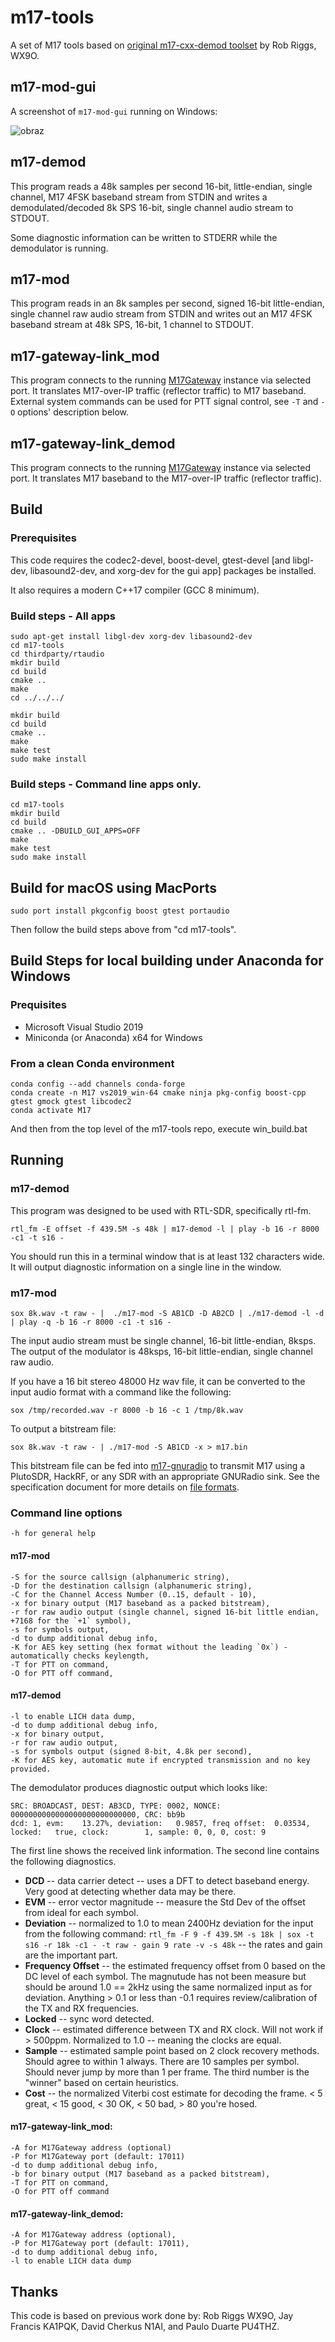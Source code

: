 # m17-tools
A set of M17 tools based on [original m17-cxx-demod toolset](https://github.com/mobilinkd/m17-cxx-demod) by Rob Riggs, WX9O.

## m17-mod-gui
A screenshot of `m17-mod-gui` running on Windows:

![obraz](https://user-images.githubusercontent.com/44336093/212475254-07605e95-427c-4a94-aff5-911f41005a0e.png)

## m17-demod
This program reads a 48k samples per second 16-bit, little-endian, single
channel, M17 4FSK baseband stream from STDIN and writes a demodulated/decoded
8k SPS 16-bit, single channel audio stream to STDOUT.

Some diagnostic information can be written to STDERR while the demodulator is
running.

## m17-mod
This program reads in an 8k samples per second, signed 16-bit little-endian, single channel raw audio
stream from STDIN and writes out an M17 4FSK baseband stream at 48k SPS,
16-bit, 1 channel to STDOUT.

## m17-gateway-link_mod
This program connects to the running [M17Gateway](https://github.com/g4klx/M17Gateway) instance via selected port.
It translates M17-over-IP traffic (reflector traffic) to M17 baseband. External system commands can be used
for PTT signal control, see `-T` and `-O` options' description below.

## m17-gateway-link_demod
This program connects to the running [M17Gateway](https://github.com/g4klx/M17Gateway) instance via selected port.
It translates M17 baseband to the M17-over-IP traffic (reflector traffic).

## Build

### Prerequisites

This code requires the codec2-devel, boost-devel, gtest-devel [and libgl-dev, libasound2-dev, and xorg-dev for the gui app] packages be installed.

It also requires a modern C++17 compiler (GCC 8 minimum).

### Build steps - All apps
    sudo apt-get install libgl-dev xorg-dev libasound2-dev 
    cd m17-tools
    cd thirdparty/rtaudio
    mkdir build
    cd build
    cmake ..
    make
    cd ../../../
	
    mkdir build
    cd build
    cmake ..
    make
    make test
    sudo make install
	
### Build steps - Command line apps only.
    cd m17-tools
    mkdir build
    cd build
    cmake .. -DBUILD_GUI_APPS=OFF
    make
    make test
    sudo make install

## Build for macOS using MacPorts
    sudo port install pkgconfig boost gtest portaudio

Then follow the build steps above from "cd m17-tools".

## Build Steps for local building under Anaconda for Windows

### Prequisites
- Microsoft Visual Studio 2019
- Miniconda (or Anaconda) x64 for Windows

### From a clean Conda environment

    conda config --add channels conda-forge
    conda create -n M17 vs2019_win-64 cmake ninja pkg-config boost-cpp gtest gmock gtest libcodec2
    conda activate M17

And then from the top level of the m17-tools repo, execute win_build.bat

## Running

### m17-demod

This program was designed to be used with RTL-SDR, specifically rtl-fm.

    rtl_fm -E offset -f 439.5M -s 48k | m17-demod -l | play -b 16 -r 8000 -c1 -t s16 -

You should run this in a terminal window that is at least 132 characters wide. It
will output diagnostic information on a single line in the window.

### m17-mod

    sox 8k.wav -t raw - |  ./m17-mod -S AB1CD -D AB2CD | ./m17-demod -l -d | play -q -b 16 -r 8000 -c1 -t s16 -

The input audio stream must be single channel, 16-bit little-endian, 8ksps.
The output of the modulator is 48ksps, 16-bit little-endian, single channel raw audio.

If you have a 16 bit stereo 48000 Hz wav file, it can be converted to the input audio format with a command like the following:

    sox /tmp/recorded.wav -r 8000 -b 16 -c 1 /tmp/8k.wav

To output a bitstream file:

    sox 8k.wav -t raw - | ./m17-mod -S AB1CD -x > m17.bin

This bitstream file can be fed into [m17-gnuradio](https://github.com/mobilinkd/m17-gnuradio) to
transmit M17 using a PlutoSDR, HackRF, or any SDR with an appropriate GNURadio sink. See the
specification document for more details on [file formats](https://spec.m17project.org/appendix/file-formats).

### Command line options

    -h for general help

#### m17-mod

    -S for the source callsign (alphanumeric string),
    -D for the destination callsign (alphanumeric string),
    -C for the Channel Access Number (0..15, default - 10),
    -x for binary output (M17 baseband as a packed bitstream),
    -r for raw audio output (single channel, signed 16-bit little endian, +7168 for the `+1` symbol),
    -s for symbols output,
    -d to dump additional debug info,
    -K for AES key setting (hex format without the leading `0x`) - automatically checks keylength,
    -T for PTT on command,
    -O for PTT off command,
    
#### m17-demod

    -l to enable LICH data dump,
    -d to dump additional debug info,
    -x for binary output,
    -r for raw audio output,
    -s for symbols output (signed 8-bit, 4.8k per second),
    -K for AES key, automatic mute if encrypted transmission and no key provided.

The demodulator produces diagnostic output which looks like:

    SRC: BROADCAST, DEST: AB3CD, TYPE: 0002, NONCE: 0000000000000000000000000000, CRC: bb9b
    dcd: 1, evm:    13.27%, deviation:   0.9857, freq offset:  0.03534, locked:   true, clock:        1, sample: 0, 0, 0, cost: 9

The first line shows the received link information.  The second line contains the following diagnostics.

 - **DCD** -- data carrier detect -- uses a DFT to detect baseband energy.  Very good at detecting whether data may be there.
 - **EVM** -- error vector magnitude -- measure the Std Dev of the offset from ideal for each symbol.
 - **Deviation** -- normalized to 1.0 to mean 2400Hz deviation for the input from the following command:
    `rtl_fm -F 9 -f 439.5M -s 18k | sox -t s16 -r 18k -c1 - -t raw - gain 9 rate -v -s 48k` -- the rates and gain are the important part.
 - **Frequency Offset** -- the estimated frequency offset from 0 based on the DC level of each symbol.  The magnutude has
    not been measure but should be around 1.0 == 2kHz using the same normalized input as for deviation.  Anything > 0.1
    or less than -0.1 requires review/calibration of the TX and RX frequencies.
 - **Locked** -- sync word detected. 
 - **Clock** -- estimated difference between TX and RX clock.  Will not work if > 500ppm.  Normalized to 1.0 -- meaning the clocks are equal.
 - **Sample** -- estimated sample point based on 2 clock recovery methods.  Should agree to within 1 always.  There are
    10 samples per symbol.  Should never jump by more than 1 per frame.  The third number is the "winner" based on
    certain heuristics.
 - **Cost** -- the normalized Viterbi cost estimate for decoding the frame.  < 5 great, < 15 good, < 30 OK, < 50 bad, > 80 you're hosed.

#### m17-gateway-link_mod:
    -A for M17Gateway address (optional)
    -P for M17Gateway port (default: 17011)
    -d to dump additional debug info,
    -b for binary output (M17 baseband as a packed bitstream),
    -T for PTT on command,
    -O for PTT off command

#### m17-gateway-link_demod:
    -A for M17Gateway address (optional),
    -P for M17Gateway port (default: 17011),
    -d to dump additional debug info,
    -l to enable LICH data dump

## Thanks

This code is based on previous work done by: Rob Riggs WX9O, Jay Francis KA1PQK, David Cherkus N1AI, and Paulo Duarte PU4THZ.

